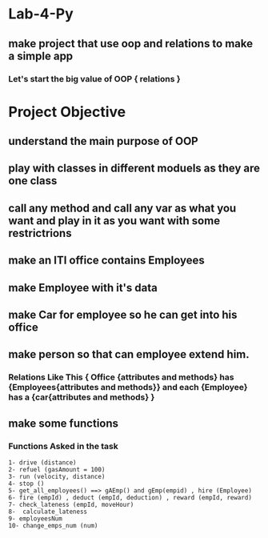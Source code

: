 # Lab-4-Py

## make project that use oop and relations to make a simple app 
### Let's start the big value of OOP { relations }

# Project Objective
 ## understand the main purpose of OOP
 ## play with classes in different moduels as they are one class
 ## call any method and call any var as what you want and play in it as you want with some restrictrions 
 ## make an ITI office contains Employees 
 ## make Employee with it's data
 ## make Car for employee so he can get into his office
 ## make person so that can employee extend him.
 
 
 
 ### Relations Like This { Office {attributes and methods} has {Employees{attributes and methods}} and each {Employee} has a {car{attributes and methods}   } 
 
 
 ## make some functions 
 ### Functions Asked in the task
    1- drive (distance)
    2- refuel (gasAmount = 100)
    3- run (velocity, distance)
    4- stop ()
    5- get_all_employees() ==> gAEmp() and gEmp(empid) , hire (Employee) 
    6- fire (empId) , deduct (empId, deduction) , reward (empId, reward)
    7- check_lateness (empId, moveHour)
    8-  calculate_lateness
    9- employeesNum
    10- change_emps_num (num)
